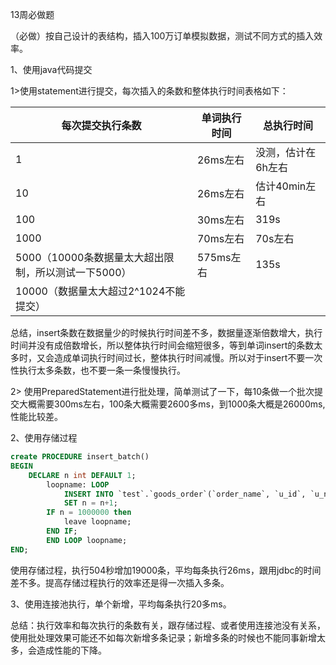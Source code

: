 13周必做题

（必做）按自己设计的表结构，插入100万订单模拟数据，测试不同方式的插入效率。

1、使用java代码提交

​	1>使用statement进行提交，每次插入的条数和整体执行时间表格如下：

| 每次提交执行条数                                    | 单词执行时间 | 总执行时间         |
| --------------------------------------------------- | ------------ | ------------------ |
| 1                                                   | 26ms左右     | 没测，估计在6h左右 |
| 10                                                  | 26ms左右     | 估计40min左右      |
| 100                                                 | 30ms左右     | 319s               |
| 1000                                                | 70ms左右     | 70s左右            |
| 5000（10000条数据量太大超出限制，所以测试一下5000） | 575ms左右    | 135s               |
| 10000（数据量太大超过2^1024不能提交）               |              |                    |

总结，insert条数在数据量少的时候执行时间差不多，数据量逐渐倍数增大，执行时间并没有成倍数增长，所以整体执行时间会缩短很多，等到单词insert的条数太多时，又会造成单词执行时间过长，整体执行时间减慢。所以对于insert不要一次性执行太多条数，也不要一条一条慢慢执行。

2> 使用PreparedStatement进行批处理，简单测试了一下，每10条做一个批次提交大概需要300ms左右，100条大概需要2600多ms，到1000条大概是26000ms,性能比较差。

2、使用存储过程

```sql
create PROCEDURE insert_batch()
BEGIN
	DECLARE n int DEFAULT 1;
		loopname: LOOP
			INSERT INTO `test`.`goods_order`(`order_name`, `u_id`, `u_name`, `trade_amount`, `trade_type`, `order_status`, `u_phone`, `trade_num`, `source`, `goods_id`, `goods_name`, `coupon_id`, `c_time`, `u_time`, `remark`, `is_hidden`) VALUES ('1', 11, 'test', '111', 1, 2, '1883823823', 12, 'h5', 1, 'asdadsad', 1, '2020-11-29 19:02:07', '2020-11-29 19:02:07', '1', 1);
			SET n = n+1;
		IF n = 1000000 then 
			leave loopname;
		END IF;
		END LOOP loopname;
END;
```

使用存储过程，执行504秒增加19000条，平均每条执行26ms，跟用jdbc的时间差不多。提高存储过程执行的效率还是得一次插入多条。

3、使用连接池执行，单个新增，平均每条执行20多ms。

总结：执行效率和每次执行的条数有关，跟存储过程、或者使用连接池没有关系，使用批处理效果可能还不如每次新增多条记录；新增多条的时候也不能同事新增太多，会造成性能的下降。
